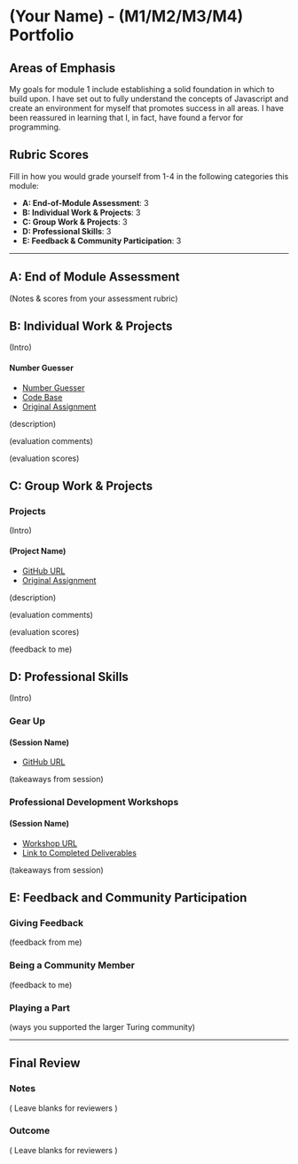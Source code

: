 # (Your Name) - (M1/M2/M3/M4) Portfolio

## Areas of Emphasis

My goals for module 1 include establishing a solid foundation in which to build upon.  I have set out to fully understand the concepts of Javascript and create an environment for myself that promotes success in all areas.  I have been reassured in learning that I, in fact, have found a fervor for programming.

## Rubric Scores

Fill in how you would grade yourself from 1-4 in the following categories this module:

* **A: End-of-Module Assessment**: 3
* **B: Individual Work & Projects**: 3
* **C: Group Work & Projects**: 3
* **D: Professional Skills**: 3
* **E: Feedback & Community Participation**: 3

-----------------------

## A: End of Module Assessment

(Notes & scores from your assessment rubric)


## B: Individual Work & Projects

(Intro)

#### Number Guesser

* [Number Guesser](https://chelletuerk.github.io/number_guesser)
* [Code Base](https://github.com/chelletuerk/number_guesser)
* [Original Assignment](http://frontend.turing.io/projects/number-guesser.html)

(description)

(evaluation comments)

(evaluation scores)

## C: Group Work & Projects

### Projects

(Intro)

#### (Project Name)

* [GitHub URL]()
* [Original Assignment]()

(description)

(evaluation comments)

(evaluation scores)

(feedback to me)

## D: Professional Skills
(Intro)

### Gear Up
#### (Session Name)

* [GitHub URL]()

(takeaways from session)


### Professional Development Workshops
#### (Session Name)

* [Workshop URL]()
* [Link to Completed Deliverables]()

(takeaways from session)

## E: Feedback and Community Participation

### Giving Feedback

(feedback from me)

### Being a Community Member

(feedback to me)

### Playing a Part

(ways you supported the larger Turing community)

------------------

## Final Review

### Notes

( Leave blanks for reviewers )

### Outcome

( Leave blanks for reviewers )

